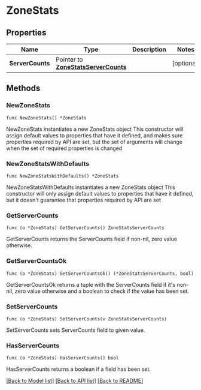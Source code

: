 # ZoneStats

## Properties

Name | Type | Description | Notes
------------ | ------------- | ------------- | -------------
**ServerCounts** | Pointer to [**ZoneStatsServerCounts**](zone_stats_serverCounts.md) |  | [optional] 

## Methods

### NewZoneStats

`func NewZoneStats() *ZoneStats`

NewZoneStats instantiates a new ZoneStats object
This constructor will assign default values to properties that have it defined,
and makes sure properties required by API are set, but the set of arguments
will change when the set of required properties is changed

### NewZoneStatsWithDefaults

`func NewZoneStatsWithDefaults() *ZoneStats`

NewZoneStatsWithDefaults instantiates a new ZoneStats object
This constructor will only assign default values to properties that have it defined,
but it doesn't guarantee that properties required by API are set

### GetServerCounts

`func (o *ZoneStats) GetServerCounts() ZoneStatsServerCounts`

GetServerCounts returns the ServerCounts field if non-nil, zero value otherwise.

### GetServerCountsOk

`func (o *ZoneStats) GetServerCountsOk() (*ZoneStatsServerCounts, bool)`

GetServerCountsOk returns a tuple with the ServerCounts field if it's non-nil, zero value otherwise
and a boolean to check if the value has been set.

### SetServerCounts

`func (o *ZoneStats) SetServerCounts(v ZoneStatsServerCounts)`

SetServerCounts sets ServerCounts field to given value.

### HasServerCounts

`func (o *ZoneStats) HasServerCounts() bool`

HasServerCounts returns a boolean if a field has been set.


[[Back to Model list]](../README.md#documentation-for-models) [[Back to API list]](../README.md#documentation-for-api-endpoints) [[Back to README]](../README.md)


